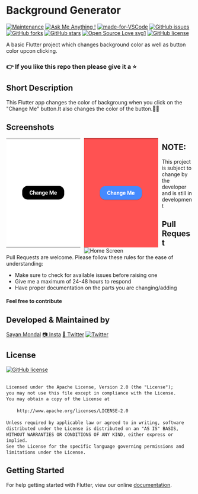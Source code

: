 # Background Generator
[![Maintenance](https://img.shields.io/badge/Maintained%3F-yes-green.svg)](https://GitHub.com/Naereen/StrapDown.js/graphs/commit-activity) [![Ask Me Anything !](https://img.shields.io/badge/Ask%20me-anything-1abc9c.svg)](https://GitHub.com/Naereen/ama) [![made-for-VSCode](https://img.shields.io/badge/Made%20for-VSCode-1f425f.svg)](https://code.visualstudio.com/) [![GitHub issues](https://img.shields.io/github/issues/S-ayanide/Flutter-BackgroundChanger.svg)](https://github.com/S-ayanide/Flutter-BackgroundChanger/issues)
[![GitHub forks](https://img.shields.io/github/forks/S-ayanide/Flutter-BackgroundChanger.svg?style=social)](https://github.com/S-ayanide/Flutter-BackgroundChanger/network) [![GitHub stars](https://img.shields.io/github/stars/S-ayanide/Flutter-BackgroundChanger.svg?style=social)](https://github.com/S-ayanide/Flutter-BackgroundChanger/stargazers) [![Open Source Love svg1](https://badges.frapsoft.com/os/v1/open-source.svg?v=103)](https://github.com/ellerbrock/open-source-badges/)
[![GitHub license](https://img.shields.io/github/license/S-ayanide/Flutter-BackgroundChanger.svg?style=plastic)](https://github.com/S-ayanide/Flutter-BackgroundChanger/blob/master/LICENSE)

A basic Flutter project which changes background color as well as button color upcon clicking.
### 👉 If you like this repo then please give it a ⭐️

## Short Description
This Flutter app changes the color of backgroung when you click on the "Change Me" button.It also changes the color of the button.📳✨

## Screenshots
<img src="images/Capture1.PNG"
     alt="Home Screen"
     style="float: left; margin-right: 10px;"
     width="200"/> <img src="images/Capture2.PNG"
     alt="Home Screen"
     style="float: left; margin-right: 10px;"
     width="200"/> <img src="https://media.giphy.com/media/69yJSOokO0H5n23YpM/200w_d.gif"
     alt="Home Screen"
     style="float: left; margin-right: 10px;"
     width="164"/>
     
## NOTE:
This project is subject to change by the developer and is still in development

## Pull Request

Pull Requests are welcome. Please follow these rules for the ease of understanding:
* Make sure to check for available issues before raising one
* Give me a maximum of 24-48 hours to respond
* Have proper documentation on the parts you are changing/adding

#### Feel free to contribute

## Developed & Maintained by
[Sayan Mondal](https://github.com/S-ayanide) 
[📷 Insta](https://www.instagram.com/s_ayanide/)
[🐤 Twitter](https://www.instagram.com/s_ayanide/) [![Twitter](https://img.shields.io/twitter/url/https/github.com/S-ayanide/Flutter-BackgroundChanger.svg?style=social)](https://twitter.com/intent/tweet?text=Wow:&url=https%3A%2F%2Fgithub.com%2FS-ayanide%2FFlutter-BackgroundChanger)

## License 
[![GitHub license](https://img.shields.io/github/license/S-ayanide/Flutter-BackgroundChanger.svg?style=for-the-badge)](https://github.com/S-ayanide/Flutter-BackgroundChanger/blob/master/LICENSE)
```Copyright 2019 Sayan Mondal

Licensed under the Apache License, Version 2.0 (the "License");
you may not use this file except in compliance with the License.
You may obtain a copy of the License at

    http://www.apache.org/licenses/LICENSE-2.0

Unless required by applicable law or agreed to in writing, software
distributed under the License is distributed on an "AS IS" BASIS,
WITHOUT WARRANTIES OR CONDITIONS OF ANY KIND, either express or implied.
See the License for the specific language governing permissions and
limitations under the License.
```

## Getting Started
For help getting started with Flutter, view our online [documentation](https://flutter.dev/docs).
